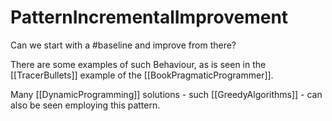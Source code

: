 # PatternIncrementalImprovement

Can we start with a #baseline and improve from there?

There are some examples of such Behaviour, as is seen in the [[TracerBullets]] example of the [[BookPragmaticProgrammer]].

Many [[DynamicProgramming]] solutions - such [[GreedyAlgorithms]] - can also be seen employing this pattern.
